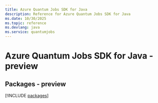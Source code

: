```yaml
---
title: Azure Quantum Jobs SDK for Java
description: Reference for Azure Quantum Jobs SDK for Java
ms.date: 10/30/2025
ms.topic: reference
ms.devlang: java
ms.service: quantumjobs
---
```

# Azure Quantum Jobs SDK for Java - preview
## Packages - preview
[!INCLUDE [packages](quantum-jobs-index.md)]